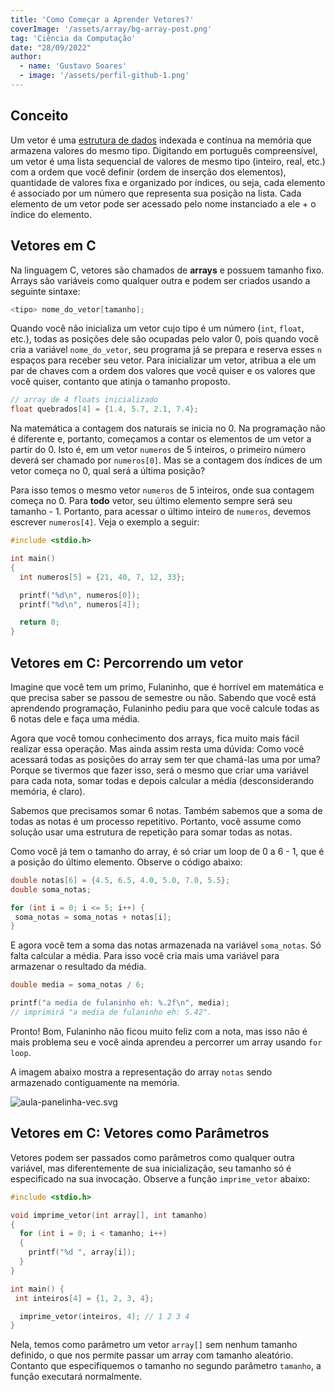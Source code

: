 ```yaml
---
title: 'Como Começar a Aprender Vetores?'
coverImage: '/assets/array/bg-array-post.png'
tag: 'Ciência da Computação'
date: "28/09/2022"
author:
  - name: 'Gustavo Soares'
  - image: '/assets/perfil-github-1.png'
---
```


## Conceito

Um vetor é uma [estrutura de dados](https://www.alura.com.br/artigos/estruturas-de-dados-introducao) indexada e contínua na memória que armazena valores do mesmo tipo. Digitando em português compreensível, um vetor é uma lista sequencial de valores de mesmo tipo (inteiro, real, etc.) com a ordem que você definir (ordem de inserção dos elementos), quantidade de valores fixa e organizado por índices, ou seja, cada elemento é associado por um número que representa sua posição na lista.  Cada elemento de um vetor pode ser acessado pelo nome instanciado a ele + o índice do elemento.

## Vetores em C

Na linguagem C, vetores são chamados de **arrays** e possuem tamanho fixo. Arrays são variáveis como qualquer outra e podem ser criados usando a seguinte sintaxe:

```c
<tipo> nome_do_vetor[tamanho];
```

Quando você não inicializa um vetor cujo tipo é um número (`int`, `float`, etc.),  todas as posições dele são ocupadas pelo valor 0, pois quando você cria a variável `nome_do_vetor`, seu programa já se prepara e reserva esses `n` espaços para receber seu vetor. Para inicializar um vetor, atribua a ele um par de chaves com a ordem dos valores que você quiser e os valores que você quiser, contanto que atinja o tamanho proposto.

```c
// array de 4 floats inicializado
float quebrados[4] = {1.4, 5.7, 2.1, 7.4};
```

Na matemática a contagem dos naturais se inicia no 0. Na programação não é diferente e, portanto, começamos a contar os elementos de um vetor a partir do 0. Isto é, em um vetor `numeros` de 5 inteiros, o primeiro número deverá ser chamado por `numeros[0]`. Mas se a contagem dos índices de um vetor começa no 0, qual será a última posição?

Para isso temos o mesmo vetor `numeros` de 5 inteiros, onde sua contagem começa no 0. Para **todo** vetor, seu último elemento sempre será seu tamanho  - 1. Portanto, para acessar o último inteiro de `numeros`, devemos escrever `numeros[4]`. Veja o exemplo a seguir:

```c
#include <stdio.h>

int main()
{
  int numeros[5] = {21, 40, 7, 12, 33};

  printf("%d\n", numeros[0]);
  printf("%d\n", numeros[4]);

  return 0;
}
```

## Vetores em C: Percorrendo um vetor

Imagine que você tem um primo, Fulaninho, que é horrível em matemática e que precisa saber se passou de semestre ou não. Sabendo que você está aprendendo programação, Fulaninho pediu para que você calcule todas as 6 notas dele e faça uma média.

Agora que você tomou conhecimento dos arrays, fica muito mais fácil realizar essa operação. Mas ainda assim resta uma dúvida: Como você acessará todas as posições do array sem ter que chamá-las uma por uma? Porque se tivermos que fazer isso, será o mesmo que criar uma variável para cada nota, somar todas e depois calcular a média (desconsiderando memória, é claro).

Sabemos que precisamos somar 6 notas. Também sabemos que a soma de todas as notas é um processo repetitivo. Portanto, você assume como solução usar uma estrutura de repetição para somar todas as notas.

Como você já tem o tamanho do array,  é só criar um loop de 0 a 6 - 1, que é a posição do último elemento. Observe o código abaixo:

```c
double notas[6] = {4.5, 6.5, 4.0, 5.0, 7.0, 5.5};
double soma_notas;

for (int i = 0; i <= 5; i++) {
 soma_notas = soma_notas + notas[i];
}
```

E agora você tem a soma das notas armazenada na variável `soma_notas`. Só falta calcular a média. Para isso você cria mais uma variável para armazenar o resultado da média.

```c
double media = soma_notas / 6;

printf("a media de fulaninho eh: %.2f\n", media);
// imprimirá "a media de fulaninho eh: 5.42".
```

Pronto! Bom, Fulaninho não ficou muito feliz com a nota, mas isso não é mais problema seu e você ainda aprendeu a percorrer um array usando `for loop`.

A imagem abaixo mostra a representação do array `notas` sendo armazenado contiguamente na memória.

![aula-panelinha-vec.svg](/assets/array/memory-representation.svg)

## Vetores em C: Vetores como Parâmetros

Vetores podem ser passados como parâmetros como qualquer outra variável, mas diferentemente de sua inicialização, seu tamanho só é especificado na sua invocação. Observe a função `imprime_vetor` abaixo:

```c
#include <stdio.h>

void imprime_vetor(int array[], int tamanho)
{
  for (int i = 0; i < tamanho; i++)
  {
    printf("%d ", array[i]);
  }
}

int main() {
 int inteiros[4] = {1, 2, 3, 4};

  imprime_vetor(inteiros, 4); // 1 2 3 4
}
```

Nela, temos como parâmetro um vetor `array[]` sem nenhum tamanho definido, o que nos permite passar um array com tamanho aleatório. Contanto que especifiquemos o tamanho no segundo parâmetro `tamanho`, a função executará normalmente.
